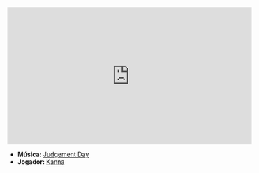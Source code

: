 <iframe width="560" height="315" src="https://www.youtube.com/embed/oH8iUGQZAKM?si=XkvB9XatO7ntjvnf" title="YouTube video player" frameborder="0" allow="accelerometer; autoplay; clipboard-write; encrypted-media; gyroscope; picture-in-picture; web-share" referrerpolicy="strict-origin-when-cross-origin" allowfullscreen></iframe>

- **Música:** [Judgement Day](../Músicas/Judgement%20Day.md)
- **Jogador:** [Kanna](content/Jogadores/Kanna.md)